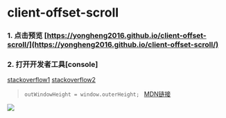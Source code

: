 # client-offset-scroll
### 1. 点击预览  [https://yongheng2016.github.io/client-offset-scroll/](https://yongheng2016.github.io/client-offset-scroll/)    
### 2. 打开开发者工具[console]

[stackoverflow1](https://stackoverflow.com/questions/22675126/what-is-offsetheight-clientheight-scrollheight)
[stackoverflow2](https://stackoverflow.com/questions/21064101/understanding-offsetwidth-clientwidth-scrollwidth-and-height-respectively)

> `outWindowHeight = window.outerHeight;
`
[MDN链接](https://developer.mozilla.org/zh-CN/docs/Web/API/Window/outerHeight)  

![](https://developer.mozilla.org/@api/deki/files/213/=FirefoxInnerVsOuterHeight2.png)
